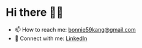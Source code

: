 # Hi there 👋🏻 

- 📫 How to reach me: bonnie59kang@gmail.com
- 🔗 Connect with me: [LinkedIn](https://www.linkedin.com/in/bonniek0827/)

<!--
- ✨ Want to check out my portfolio? Go to 👉🏻 [Link](https://bonniekang.herokuapp.com/)
- 📄 Resume in [English](https://bonniekang.herokuapp.com/assets/Bonnie_Kang_CV.pdf) | in [Korean](https://waiting-pig-379.notion.site/b17f907c721f46efbab6c003e99579ca)

**bonniekang/bonniekang** is a ✨ _special_ ✨ repository because its `README.md` (this file) appears on your GitHub profile.
Here are some ideas to get you started:
- 🔭 I’m currently working on ...
- 🌱 I’m currently learning ...
- 👯 I’m looking to collaborate on ...
- 🤔 I’m looking for help with ...
- 💬 Ask me about ...
- 📫 How to reach me: ...
- 😄 Pronouns: ...
- ⚡ Fun fact: ...


## Technologies
<span> <img src="https://icongr.am/devicon/ruby-original-wordmark.svg?size=128&color=currentColor" width="50" height="50"/> </span>
<span> <img src="https://icongr.am/devicon/rails-original-wordmark.svg?size=128&color=currentColor" width="50" height="50"/> </span>
<span> <img src="https://icongr.am/devicon/javascript-original.svg?size=128&color=currentColor" width="50" height="50"/> </span>
<span> <img src="https://icongr.am/devicon/react-original.svg?size=128&color=currentColor" width="50" height="50"/> </span>
<span> <img src="https://cdn.icon-icons.com/icons2/2415/PNG/512/redux_original_logo_icon_146365.png" width="50" height="50"/> </span>
<span> <img src="https://icongr.am/devicon/bootstrap-plain-wordmark.svg?size=128&color=currentColor" width="50" height="50"/> </span>
<span> <img src="https://icongr.am/devicon/sass-original.svg?size=128&color=currentColor" width="50" height="50"/> </span>
<span> <img src="https://icongr.am/devicon/html5-original-wordmark.svg?size=128&color=currentColor" width="50" height="50"/> </span>
<span> <img src="https://icongr.am/devicon/css3-original-wordmark.svg?size=128&color=currentColor" width="50" height="50"/> </span>
<span> <img src="https://icongr.am/devicon/postgresql-original-wordmark.svg?size=128&color=currentColor" width="50" height="50"/> </span>

### 🌱 I’m currently learning ...
<span> <img src="https://icongr.am/devicon/nodejs-original-wordmark.svg?size=128&color=currentColor" width="50" height="50"/> </span>
<span> <img src="https://icongr.am/devicon/express-original-wordmark.svg?size=128&color=currentColor" width="50" height="50"/> </span>
<span> <img src="https://icongr.am/devicon/mongodb-original-wordmark.svg?size=128&color=currentColor" width="50" height="50"/> </span>
<span> <img src="https://icongr.am/devicon/typescript-original.svg?size=128&color=currentColor" width="50" height="50"/> </span>
-->

